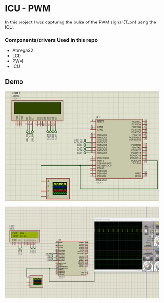 # ICU - PWM
In this project I was capturing the pulse of the PWM signal (T_on) using the ICU.

### Components/drivers Used  in this repo
* Atmega32
* LCD
* PWM
* ICU

## Demo
<p align="center"><img src="gifs/ICU_Period.gif"\></p>
<p align="center"><img src="gifs/ICU_Period1.gif"\></p>